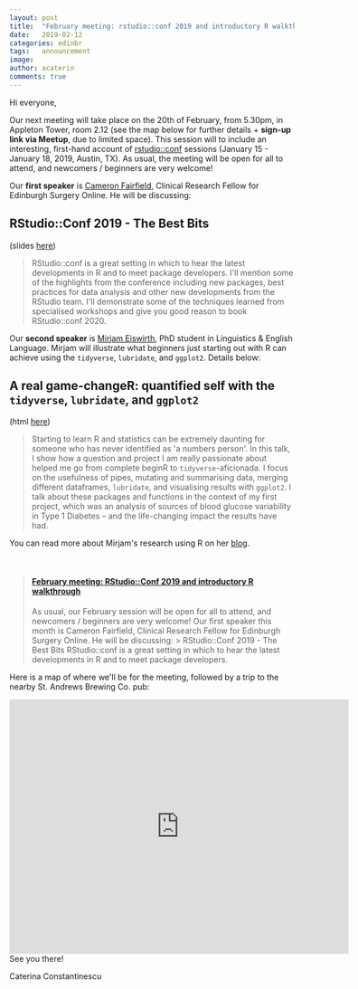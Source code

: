 ```yaml
---
layout: post
title:  "February meeting: rstudio::conf 2019 and introductory R walkthrough"
date:   2019-02-12
categories: edinbr
tags:   announcement
image:
author: acaterin
comments: true
---
```




Hi everyone,
<br/>

Our next meeting will take place on the 20th of February, from 5.30pm, in Appleton Tower, room 2.12 (see the map below for further details + **sign-up link via Meetup**, due to limited space). This session will to include an interesting, first-hand account of [rstudio::conf](https://www.rstudio.com/conference/) sessions (January 15 - January 18, 2019, Austin, TX). As usual, the meeting will be open for all to attend, and newcomers / beginners are very welcome!

Our **first speaker** is [Cameron Fairfield](https://www.ed.ac.uk/surgery/research/resfellows-clinicalandecatlecturers/cameron-fairfield), Clinical Research Fellow for Edinburgh Surgery Online. He will be discussing:

## RStudio::Conf 2019 - The Best Bits
(slides [here](https://github.com/EdinbR/edinbr-talks/raw/master/2019-02-20/CameronFairfield_RStudioConf2019.pptx))

>RStudio::conf is a great setting in which to hear the latest developments in R and to meet package developers. I'll mention some of the highlights from the conference including new packages, best practices for data analysis and other new developments from the RStudio team. I'll demonstrate some of the techniques learned from specialised workshops and give you good reason to book RStudio::conf 2020.


Our **second speaker** is [Mirjam Eiswirth](https://www.ed.ac.uk/profile/mirjam-eiswirth), PhD student in Linguistics & English Language. Mirjam will illustrate what beginners just starting out with R can achieve using the `tidyverse`, `lubridate`, and `ggplot2`. Details below:

## A real game-changeR: quantified self with the `tidyverse`, `lubridate`, and `ggplot2`
(html [here](https://htmlpreview.github.io/?https://raw.githubusercontent.com/EdinbR/edinbr-talks/master/2019-02-20/20190220_MirjamEiswirth_TidyverseForBeginners.html))

>Starting to learn R and statistics can be extremely daunting for someone who has never identified as 'a numbers person'. In this talk, I show how a question and project I am really passionate about helped me go from complete beginR to `tidyverse`-aficionada. I focus on the usefulness of pipes, mutating and summarising data, merging different dataframes, `lubridate`, and visualising results with `ggplot2`. I talk about these packages and functions in the context of my first project, which was an analysis of sources of blood glucose variability in Type 1 Diabetes – and the life-changing impact the results have had.

You can read more about Mirjam's research using R on her [blog](https://mirjameiswirth.wordpress.com/2019/02/22/my-first-r-talk-learning-r-with-a-project-you-are-passionate-about/).





<br/>

<blockquote class="embedly-card"><h4><a href="https://www.meetup.com/EdinbR/events/258925892/">February meeting: RStudio::Conf 2019 and introductory R walkthrough</a></h4><p>As usual, our February session will be open for all to attend, and newcomers / beginners are very welcome! Our first speaker this month is Cameron Fairfield, Clinical Research Fellow for Edinburgh Surgery Online. He will be discussing: > RStudio::Conf 2019 - The Best Bits RStudio::conf is a great setting in which to hear the latest developments in R and to meet package developers.</p></blockquote>
<script async src="//cdn.embedly.com/widgets/platform.js" charset="UTF-8"></script>



Here is a map of where we'll be for the meeting, followed by a trip to the nearby St. Andrews Brewing Co. pub:

<iframe src="https://www.google.com/maps/embed?pb=!1m18!1m12!1m3!1d2234.2880000891505!2d-3.189197783961754!3d55.94438008466733!2m3!1f0!2f0!3f0!3m2!1i1024!2i768!4f13.1!3m3!1m2!1s0x4887c783851c5b41%3A0x3d222164a50901a6!2sAppleton+Tower%2C+11+Crichton+St%2C+Edinburgh+EH8+9LE!5e0!3m2!1sen!2suk!4v1550009756304" width="600" height="450" frameborder="0" style="border:0" allowfullscreen></iframe>

<br/>
See you there!

Caterina Constantinescu
